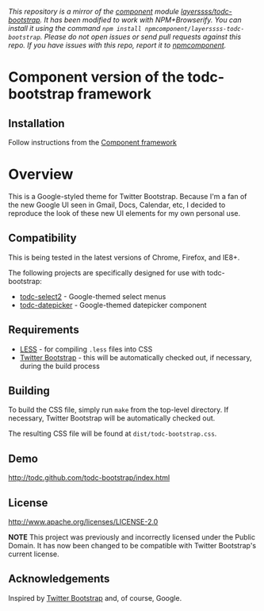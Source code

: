 *This repository is a mirror of the [component](http://component.io) module [layerssss/todc-bootstrap](http://github.com/layerssss/todc-bootstrap). It has been modified to work with NPM+Browserify. You can install it using the command `npm install npmcomponent/layerssss-todc-bootstrap`. Please do not open issues or send pull requests against this repo. If you have issues with this repo, report it to [npmcomponent](https://github.com/airportyh/npmcomponent).*
# Component version of the todc-bootstrap framework

## Installation

Follow instructions from the [Component framework](https://github.com/component)

# Overview #

This is a Google-styled theme for Twitter Bootstrap. Because I'm a fan of the new Google UI seen in Gmail, Docs, Calendar, etc, I decided to reproduce
the look of these new UI elements for my own personal use.

## Compatibility ##

This is being tested in the latest versions of Chrome, Firefox, and IE8+.

The following projects are specifically designed for use with todc-bootstrap:

* [todc-select2](http://github.com/todc/todc-select2) - Google-themed select menus
* [todc-datepicker](http://github.com/todc/todc-datepicker) - Google-themed datepicker component

## Requirements ##

* [LESS](http://lesscss.org) - for compiling `.less` files into CSS
* [Twitter Bootstrap](http://github.com/twitter/bootstrap) - this will be automatically checked out, if necessary, during the build process


## Building ##

To build the CSS file, simply run `make` from the top-level directory. If necessary, Twitter Bootstrap will be automatically checked out.

The resulting CSS file will be found at `dist/todc-bootstrap.css`.


## Demo ##

http://todc.github.com/todc-bootstrap/index.html


## License ##

http://www.apache.org/licenses/LICENSE-2.0

**NOTE** This project was previously and incorrectly licensed under the Public Domain. It has now been changed to be compatible with Twitter Bootstrap's current license.


## Acknowledgements ##

Inspired by [Twitter Bootstrap](http://twitter.github.com/bootstrap/) and, of course, Google.
